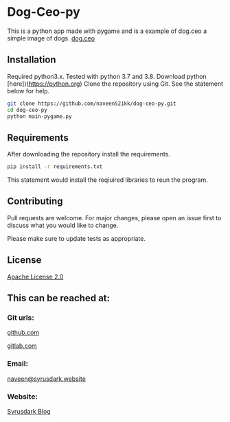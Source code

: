 # Dog-Ceo-py

This is a python app made with pygame and is a example of dog.ceo a simple image of dogs. [dog.ceo](https://dog.ceo)

## Installation

Required python3.x. Tested with python 3.7 and 3.8. Download python [here])(https://python.org)
Clone the repository using Git. See the statement below for help.

```bash
git clone https://github.com/naveen521kk/dog-ceo-py.git
cd dog-ceo-py
python main-pygame.py
```

## Requirements

After downloading the repository install the requirements.
```bash
pip install -r requirements.txt
```
This statement would install the reqiuired libraries to reun the program.


## Contributing
Pull requests are welcome. For major changes, please open an issue first to discuss what you would like to change.

Please make sure to update tests as appropriate.

## License
[Apache License 2.0](https://choosealicense.com/licenses/apache-2.0/)

## This can be reached at:
### Git urls:
[github.com](https://github.com/naveen521kk/dog-ceo-py)


[gitlab.com](https://gitlab.com/naveen521kk/dog-ceo)

### Email: 
[naveen@syrusdark.website](mailto:naveen@syrusdark.website)


### Website: 
[Syrusdark Blog](https://blog.syrusdark.website)